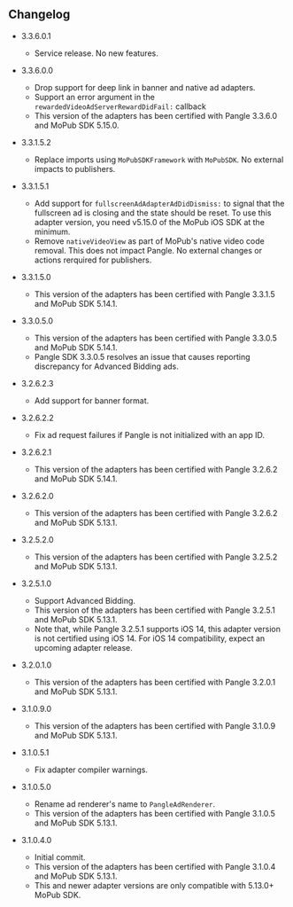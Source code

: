 ## Changelog
   * 3.3.6.0.1
     * Service release. No new features.
     
   * 3.3.6.0.0
     * Drop support for deep link in banner and native ad adapters. 
     * Support an error argument in the `rewardedVideoAdServerRewardDidFail:` callback
     * This version of the adapters has been certified with Pangle 3.3.6.0 and MoPub SDK 5.15.0.

   * 3.3.1.5.2
     * Replace imports using `MoPubSDKFramework` with `MoPubSDK`. No external impacts to publishers.

   * 3.3.1.5.1
     * Add support for `fullscreenAdAdapterAdDidDismiss:` to signal that the fullscreen ad is closing and the state should be reset. To use this adapter version, you need v5.15.0 of the MoPub iOS SDK at the minimum.
     * Remove `nativeVideoView` as part of MoPub's native video code removal. This does not impact Pangle. No external changes or actions rerquired for publishers. 

   * 3.3.1.5.0
     * This version of the adapters has been certified with Pangle 3.3.1.5 and MoPub SDK 5.14.1.

   * 3.3.0.5.0
     * This version of the adapters has been certified with Pangle 3.3.0.5 and MoPub SDK 5.14.1.
     * Pangle SDK 3.3.0.5 resolves an issue that causes reporting discrepancy for Advanced Bidding ads.

   * 3.2.6.2.3
     * Add support for banner format.

   * 3.2.6.2.2
     * Fix ad request failures if Pangle is not initialized with an app ID.

   * 3.2.6.2.1
     * This version of the adapters has been certified with Pangle 3.2.6.2 and MoPub SDK 5.14.1.

   * 3.2.6.2.0
     * This version of the adapters has been certified with Pangle 3.2.6.2 and MoPub SDK 5.13.1.

   * 3.2.5.2.0
     * This version of the adapters has been certified with Pangle 3.2.5.2 and MoPub SDK 5.13.1.

   * 3.2.5.1.0
     * Support Advanced Bidding.
     * This version of the adapters has been certified with Pangle 3.2.5.1 and MoPub SDK 5.13.1.
     * Note that, while Pangle 3.2.5.1 supports iOS 14, this adapter version is not certified using iOS 14. For iOS 14 compatibility, expect an upcoming adapter release.

   * 3.2.0.1.0
     * This version of the adapters has been certified with Pangle 3.2.0.1 and MoPub SDK 5.13.1.

   * 3.1.0.9.0
     * This version of the adapters has been certified with Pangle 3.1.0.9 and MoPub SDK 5.13.1.

   * 3.1.0.5.1
     * Fix adapter compiler warnings.

   * 3.1.0.5.0
     * Rename ad renderer's name to `PangleAdRenderer`.
     * This version of the adapters has been certified with Pangle 3.1.0.5 and MoPub SDK 5.13.1.

   * 3.1.0.4.0
     * Initial commit.
     * This version of the adapters has been certified with Pangle 3.1.0.4 and MoPub SDK 5.13.1.
     * This and newer adapter versions are only compatible with 5.13.0+ MoPub SDK.
